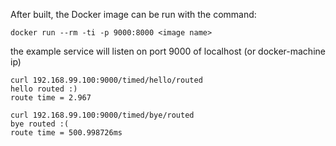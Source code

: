 After built, the Docker image can be run with the command:
    
    docker run --rm -ti -p 9000:8000 <image name>
    
the example service will listen on port 9000 of localhost (or docker-machine ip)

    curl 192.168.99.100:9000/timed/hello/routed
    hello routed :)
    route time = 2.967
    
    curl 192.168.99.100:9000/timed/bye/routed
    bye routed :(
    route time = 500.998726ms
